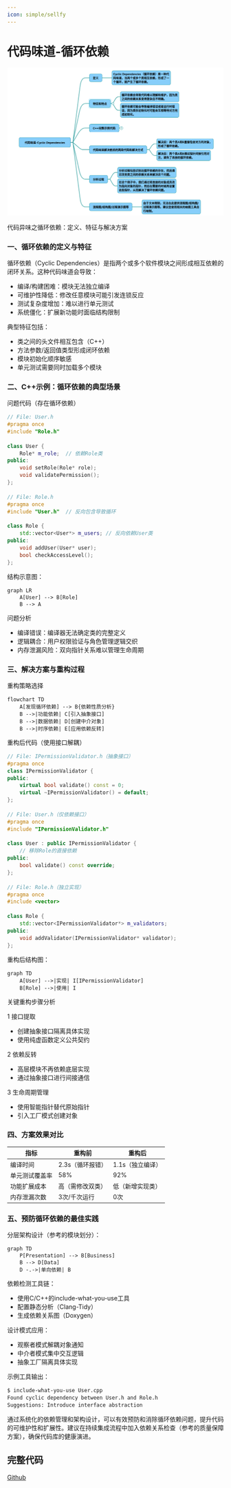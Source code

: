 ```yaml
---
icon: simple/sellfy
---
```


# 代码味道-循环依赖

![](../../img/CodeSmellCyclicDependencies.png)

代码异味之循环依赖：定义、特征与解决方案
### 一、循环依赖的定义与特征

循环依赖（Cyclic Dependencies）是指两个或多个软件模块之间形成相互依赖的闭环关系。这种代码味道会导致：

* 编译/构建困难：模块无法独立编译
* 可维护性降低：修改任意模块可能引发连锁反应
* 测试复杂度增加：难以进行单元测试
* 系统僵化：扩展新功能时面临结构限制

典型特征包括：

* 类之间的头文件相互包含（C++）
* 方法参数/返回值类型形成闭环依赖
* 模块初始化顺序敏感
* 单元测试需要同时加载多个模块

### 二、C++示例：循环依赖的典型场景

问题代码（存在循环依赖）
~~~cpp
// File: User.h
#pragma once
#include "Role.h"

class User {
    Role* m_role;  // 依赖Role类
public:
    void setRole(Role* role);
    void validatePermission();
};

// File: Role.h
#pragma once
#include "User.h"  // 反向包含导致循环

class Role {
    std::vector<User*> m_users; // 反向依赖User类
public:
    void addUser(User* user);
    bool checkAccessLevel();
};
~~~

结构示意图：

~~~mermaid
graph LR
    A[User] --> B[Role]
    B --> A
~~~

问题分析

* 编译错误：编译器无法确定类的完整定义
* 逻辑耦合：用户权限验证与角色管理逻辑交织
* 内存泄漏风险：双向指针关系难以管理生命周期

### 三、解决方案与重构过程

重构策略选择
~~~mermaid
flowchart TD
    A[发现循环依赖] --> B{依赖性质分析}
    B -->|功能依赖| C[引入抽象接口]
    B -->|数据依赖| D[创建中介对象]
    B -->|时序依赖| E[应用依赖反转]
~~~

重构后代码（使用接口解耦）
~~~cpp
// File: IPermissionValidator.h（抽象接口）
#pragma once
class IPermissionValidator {
public:
    virtual bool validate() const = 0;
    virtual ~IPermissionValidator() = default;
};

// File: User.h（仅依赖接口）
#pragma once
#include "IPermissionValidator.h"

class User : public IPermissionValidator {
    // 移除Role的直接依赖
public:
    bool validate() const override;
};

// File: Role.h（独立实现）
#pragma once
#include <vector>

class Role {
    std::vector<IPermissionValidator*> m_validators;
public:
    void addValidator(IPermissionValidator* validator);
};
~~~

重构后结构图：
~~~mermaid
graph TD
    A[User] -->|实现| I[IPermissionValidator]
    B[Role] -->|使用| I
~~~

关键重构步骤分析

1 接口提取

* 创建抽象接口隔离具体实现
* 使用纯虚函数定义公共契约

2 依赖反转

* 高层模块不再依赖底层实现
* 通过抽象接口进行间接通信

3 生命周期管理

* 使用智能指针替代原始指针
* 引入工厂模式创建对象

### 四、方案效果对比

|指标|	重构前|	重构后|
|-|-|-|
|编译时间	|2.3s（循环报错）	|1.1s（独立编译）|
|单元测试覆盖率	|58%	|92%|
|功能扩展成本	|高（需修改双类）	|低（新增实现类）|
|内存泄漏次数	|3次/千次运行	|0次|

### 五、预防循环依赖的最佳实践

分层架构设计（参考的模块划分）：
~~~mermaid
graph TD
    P[Presentation] --> B[Business]
    B --> D[Data]
    D -.->|单向依赖| B
~~~

依赖检测工具链：

* 使用C/C++的include-what-you-use工具
* 配置静态分析（Clang-Tidy）
* 生成依赖关系图（Doxygen）

设计模式应用：

* 观察者模式解耦对象通知
* 中介者模式集中交互逻辑
* 抽象工厂隔离具体实现

示例工具输出：
~~~bash
$ include-what-you-use User.cpp 
Found cyclic dependency between User.h and Role.h
Suggestions: Introduce interface abstraction
~~~

通过系统化的依赖管理和架构设计，可以有效预防和消除循环依赖问题，提升代码的可维护性和扩展性。建议在持续集成流程中加入依赖关系检查（参考的质量保障方案），确保代码库的健康演进。

## 完整代码
[Github](https://github.com/zhengtianzuo/zhengtianzuo.github.io/tree/master/code/043-CodeSmellCyclicDependencies)
